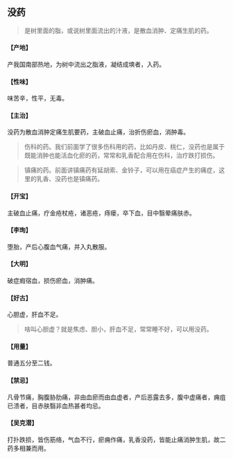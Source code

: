 ## 没药

> 是树里面的脂，或说树里面流出的汁液，是散血消肿、定痛生肌的药。

#### 【产地】
产我国南部热地，为树中流出之脂液，凝结成塽者，入药。
#### 【性味】
味苦辛，性平，无毒。
#### 【主治】
没药为散血消肿定痛生肌要药，主破血止痛，治折伤瘀血，消肿毒。

> 伤科的药。我们前面学了很多伤科用的药，比如丹皮、桃仁，没药也是属于既能消肿也能活血化瘀的药，常常和乳香配合用在伤科，治疗跌打损伤。

> 镇痛的药。前面讲镇痛药有延胡索、金铃子，可以用在癌症产生的痛症，这里的乳香、没药也是镇痛药。

#### 【开宝】
主破血止痛，疗金疮杖疮，诸恶疮，痔瘘，卒下血，目中翳晕痛肤赤。
#### 【李珣】
堕胎，产后心腹血气痛，并入丸散服。
#### 【大明】
破症瘕宿血，损伤瘀血，消肿痛。
#### 【好古】
心胆虚，肝血不足。

> 啥叫心胆虚？就是焦虑、胆小，肝血不足，常常睡不好，可以用没药。

#### 【用量】
普通五分至二钱。
#### 【禁忌】
凡骨节痛，胸腹胁肋痛，非由血瘀而由血虚者，产后恶露去多，腹中虚痛者，痈疽已溃者，目赤肤翳非血热甚者均忌。
#### 【吴克潜】
打扑跌损，皆伤筋络，气血不行，瘀痈作痛，乳香没药，皆能止痛消肿生肌，故二药多相兼而用。